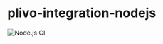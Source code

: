 # plivo-integration-nodejs

![Node.js CI](https://github.com/naivedeveloper95/plivo-integration-nodejs/workflows/Node.js%20CI/badge.svg?branch=main)